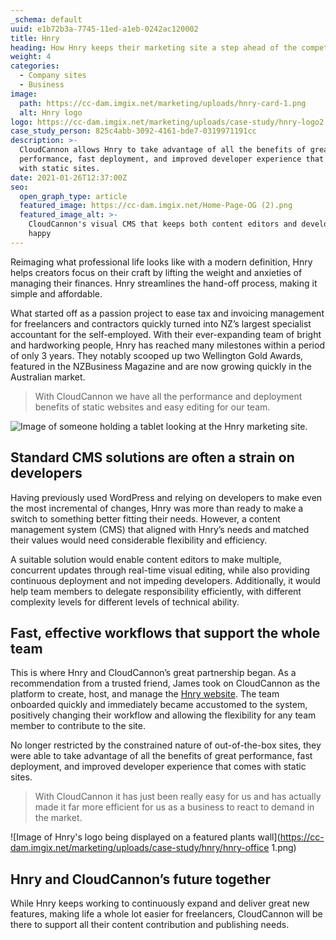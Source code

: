 ```yaml
---
_schema: default
uuid: e1b72b3a-7745-11ed-a1eb-0242ac120002
title: Hnry
heading: How Hnry keeps their marketing site a step ahead of the competition
weight: 4
categories:
  - Company sites
  - Business
image:
  path: https://cc-dam.imgix.net/marketing/uploads/hnry-card-1.png
  alt: Hnry logo
logo: https://cc-dam.imgix.net/marketing/uploads/case-study/hnry-logo2.png
case_study_person: 825c4abb-3092-4161-bde7-0319971191cc
description: >-
  CloudCannon allows Hnry to take advantage of all the benefits of great
  performance, fast deployment, and improved developer experience that comes
  with static sites.
date: 2021-01-26T12:37:00Z
seo:
  open_graph_type: article
  featured_image: https://cc-dam.imgix.net/Home-Page-OG (2).png
  featured_image_alt: >-
    CloudCannon's visual CMS that keeps both content editors and developers
    happy
---
```

Reimaging what professional life looks like with a modern definition, Hnry helps creators focus on their craft by lifting the weight and anxieties of managing their finances. Hnry streamlines the hand-off process, making it simple and affordable.

What started off as a passion project to ease tax and invoicing management for freelancers and contractors quickly turned into NZ’s largest specialist accountant for the self-employed. With their ever-expanding team of bright and hardworking people, Hnry has reached many milestones within a period of only 3 years. They notably scooped up two Wellington Gold Awards, featured in the NZBusiness Magazine and are now growing quickly in the Australian market.

> With CloudCannon we have all the performance and deployment benefits of static websites and easy editing for our team.

![Image of someone holding a tablet looking at the Hnry marketing site.](https://cc-dam.imgix.net/marketing/uploads/case-study/hnry/ipad-1.jpg)

## Standard CMS solutions are often a strain on developers

Having previously used WordPress and relying on developers to make even the most incremental of changes, Hnry was more than ready to make a switch to something better fitting their needs. However, a content management system (CMS) that aligned with Hnry’s needs and matched their values would need considerable flexibility and efficiency.

A suitable solution would enable content editors to make multiple, concurrent updates through real-time visual editing, while also providing continuous deployment and not impeding developers. Additionally, it would help team members to delegate responsibility efficiently, with different complexity levels for different levels of technical ability.

## Fast, effective workflows that support the whole team

This is where Hnry and CloudCannon’s great partnership began. As a recommendation from a trusted friend, James took on CloudCannon as the platform to create, host, and manage the [Hnry website](https://hnry.co). The team onboarded quickly and immediately became accustomed to the system, positively changing their workflow and allowing the flexibility for any team member to contribute to the site.

No longer restricted by the constrained nature of out-of-the-box sites, they were able to take advantage of all the benefits of great performance, fast deployment, and improved developer experience that comes with static sites.

> With CloudCannon it has just been really easy for us and has actually made it far more efficient for us as a business to react to demand in the market.

!\[Image of Hnry's logo being displayed on a featured plants wall\](https://cc-dam.imgix.net/marketing/uploads/case-study/hnry/hnry-office 1.png)

## Hnry and CloudCannon’s future together

While Hnry keeps working to continuously expand and deliver great new features, making life a whole lot easier for freelancers, CloudCannon will be there to support all their content contribution and publishing needs.